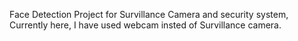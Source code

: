 Face Detection Project for Survillance Camera and security system, Currently here, I have used webcam insted of Survillance camera.
